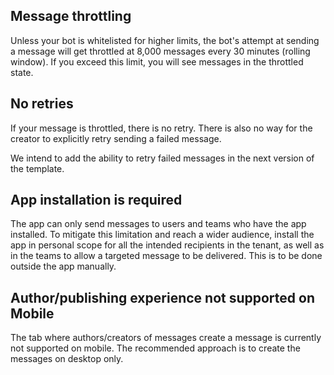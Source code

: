 ## Message throttling

Unless your bot is whitelisted for higher limits, the bot's attempt at sending a message will get throttled at 8,000 messages every 30 minutes (rolling window). If you exceed this limit, you will see messages in the throttled state. 

## No retries

If your message is throttled, there is no retry. There is also no way for the creator to explicitly retry sending a failed message.

We intend to add the ability to retry failed messages in the next version of the template.

## App installation is required

The app can only send messages to users and teams who have the app installed. To mitigate this limitation and reach a wider audience, install the app in personal scope for all the intended recipients in the tenant, as well as in the teams to allow a targeted message to be delivered. This is to be done outside the app manually. 

## Author/publishing experience not supported on Mobile

The tab where authors/creators of messages create a message is currently not supported on mobile. The recommended approach is to create the messages on desktop only.